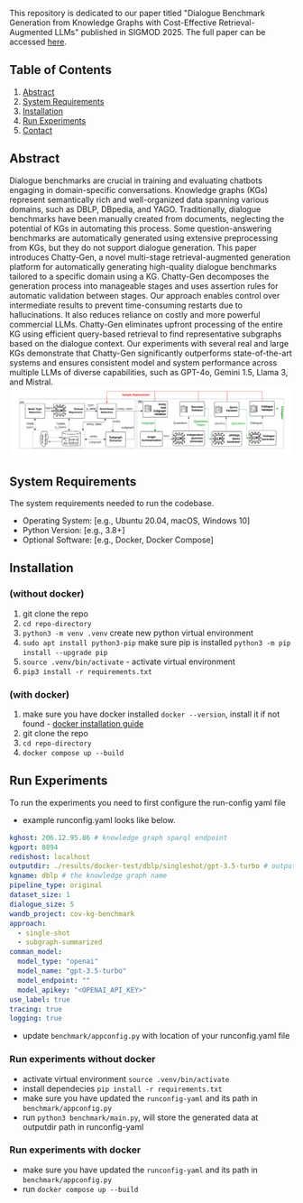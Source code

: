 This repository is dedicated to our paper titled "Dialogue Benchmark Generation from Knowledge Graphs with Cost-Effective Retrieval-Augmented LLMs" published in SIGMOD 2025. The full paper can be accessed [here](https://dl.acm.org/doi/abs/10.1145/3709681).

## Table of Contents

1. [Abstract](#Abstract)
2. [System Requirements](#system-requirements)
3. [Installation](#installation)
4. [Run Experiments](#run-experiments)
5. [Contact](#contact)

## Abstract
Dialogue benchmarks are crucial in training and evaluating chatbots engaging in domain-specific conversations. Knowledge graphs (KGs) represent semantically rich and well-organized data spanning various domains, such as DBLP, DBpedia, and YAGO. Traditionally, dialogue benchmarks have been manually created from documents, neglecting the potential of KGs in automating this process. Some question-answering benchmarks are automatically generated using extensive preprocessing from KGs, but they do not support dialogue generation. This paper introduces Chatty-Gen, a novel multi-stage retrieval-augmented generation platform for automatically generating high-quality dialogue benchmarks tailored to a specific domain using a KG. Chatty-Gen decomposes the generation process into manageable stages and uses assertion rules for automatic validation between stages. Our approach enables control over intermediate results to prevent time-consuming restarts due to hallucinations. It also reduces reliance on costly and more powerful commercial LLMs. Chatty-Gen eliminates upfront processing of the entire KG using efficient query-based retrieval to find representative subgraphs based on the dialogue context. Our experiments with several real and large KGs demonstrate that Chatty-Gen significantly outperforms state-of-the-art systems and ensures consistent model and system performance across multiple LLMs of diverse capabilities, such as GPT-4o, Gemini 1.5, Llama 3, and Mistral.
![GitHub Logo](Architecture.png)

## System Requirements
The system requirements needed to run the codebase.

- Operating System: [e.g., Ubuntu 20.04, macOS, Windows 10]
- Python Version: [e.g., 3.8+]
- Optional Software: [e.g., Docker, Docker Compose]

## Installation 

### (without docker)
1. git clone the repo
2. `cd repo-directory`
3. `python3 -m venv .venv` create new python virtual environment
4. `sudo apt install python3-pip` make sure pip is installed
    `python3 -m pip install --upgrade pip`
5. `source .venv/bin/activate` - activate virtual environment
6. `pip3 install -r requirements.txt`

### (with docker)
1. make sure you have docker installed `docker --version`, install it if not found - [docker installation guide](https://docs.docker.com/engine/install/)
2. git clone the repo
3. `cd repo-directory`
4. `docker compose up --build`

## Run Experiments
To run the experiments you need to first configure the run-config yaml file

- example runconfig.yaml looks like below.
```yaml
kghost: 206.12.95.86 # knowledge graph sparql endpoint
kgport: 8894
redishost: localhost
outputdir: ./results/docker-test/dblp/singleshot/gpt-3.5-turbo # output directory path for generated benchmark data
kgname: dblp # the knowledge graph name
pipeline_type: original
dataset_size: 1
dialogue_size: 5
wandb_project: cov-kg-benchmark
approach: 
  - single-shot
  - subgraph-summarized
comman_model:
  model_type: "openai"
  model_name: "gpt-3.5-turbo"
  model_endpoint: ""
  model_apikey: "<OPENAI_API_KEY>"
use_label: true
tracing: true
logging: true
```

- update `benchmark/appconfig.py` with location of your runconfig.yaml file

### Run experiments without docker
- activate virtual environment `source .venv/bin/activate`
- install dependecies `pip install -r requirements.txt`
- make sure you have updated the `runconfig-yaml` and its path in `benchmark/appconfig.py`
- run `python3 benchmark/main.py`, will store the generated data at outputdir path in runconfig-yaml

### Run experiments with docker
- make sure you have updated the `runconfig-yaml` and its path in `benchmark/appconfig.py`
- run `docker compose up --build`

